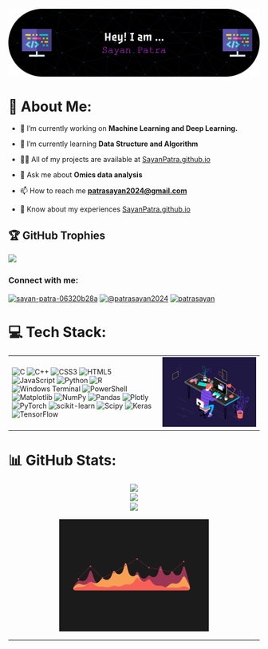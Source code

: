 <!--header -->
![Header](./img/github-header-banner.png)

<!-- middle -->
# 💫 About Me:


- 🔭 I’m currently working on **Machine Learning and Deep Learning.**

- 🌱 I’m currently learning **Data Structure and Algorithm**

- 👨‍💻 All of my projects are available at <a href = "https://patrasayan.github.io/SayanPatra.github.io/" target = "blank"> SayanPatra.github.io </a>

- 💬 Ask me about **Omics data analysis**

- 📫 How to reach me **patrasayan2024@gmail.com**

- 📄 Know about my experiences <a href = "https://patrasayan.github.io/SayanPatra.github.io/" target = "blank"> SayanPatra.github.io </a>

## 🏆 GitHub Trophies
![](https://github-profile-trophy.vercel.app/?username=PatraSayan&theme=onedark&no-frame=true&no-bg=false&margin-w=4)

<h3 align="left">Connect with me:</h3>
<p align="left">
<a href="https://linkedin.com/in/sayan-patra-06320b28a" target="blank"><img align="center" src="https://raw.githubusercontent.com/rahuldkjain/github-profile-readme-generator/master/src/images/icons/Social/linked-in-alt.svg" alt="sayan-patra-06320b28a" height="30" width="40" /></a>
<a href="https://www.hackerrank.com/@patrasayan2024" target="blank"><img align="center" src="https://raw.githubusercontent.com/rahuldkjain/github-profile-readme-generator/master/src/images/icons/Social/hackerrank.svg" alt="@patrasayan2024" height="30" width="40" /></a>
<a href="https://www.leetcode.com/patrasayan" target="blank"><img align="center" src="https://raw.githubusercontent.com/rahuldkjain/github-profile-readme-generator/master/src/images/icons/Social/leet-code.svg" alt="patrasayan" height="30" width="40" /></a>
</p>


# 💻 Tech Stack:

<table>
  <tr>
    <!-- Left Side: Tech Stack -->
    <td width="60%">
      
![C](https://img.shields.io/badge/c-%2300599C.svg?style=for-the-badge&logo=c&logoColor=white) 
![C++](https://img.shields.io/badge/c++-%2300599C.svg?style=for-the-badge&logo=c%2B%2B&logoColor=white) ![CSS3](https://img.shields.io/badge/css3-%231572B6.svg?style=for-the-badge&logo=css3&logoColor=white) ![HTML5](https://img.shields.io/badge/html5-%23E34F26.svg?style=for-the-badge&logo=html5&logoColor=white) ![JavaScript](https://img.shields.io/badge/javascript-%23323330.svg?style=for-the-badge&logo=javascript&logoColor=%23F7DF1E) ![Python](https://img.shields.io/badge/python-3670A0?style=for-the-badge&logo=python&logoColor=ffdd54) ![R](https://img.shields.io/badge/r-%23276DC3.svg?style=for-the-badge&logo=r&logoColor=white) ![Windows Terminal](https://img.shields.io/badge/Windows%20Terminal-%234D4D4D.svg?style=for-the-badge&logo=windows-terminal&logoColor=white) ![PowerShell](https://img.shields.io/badge/PowerShell-%235391FE.svg?style=for-the-badge&logo=powershell&logoColor=white) ![Matplotlib](https://img.shields.io/badge/Matplotlib-%23ffffff.svg?style=for-the-badge&logo=Matplotlib&logoColor=black) ![NumPy](https://img.shields.io/badge/numpy-%23013243.svg?style=for-the-badge&logo=numpy&logoColor=white) ![Pandas](https://img.shields.io/badge/pandas-%23150458.svg?style=for-the-badge&logo=pandas&logoColor=white) ![Plotly](https://img.shields.io/badge/Plotly-%233F4F75.svg?style=for-the-badge&logo=plotly&logoColor=white) ![PyTorch](https://img.shields.io/badge/PyTorch-%23EE4C2C.svg?style=for-the-badge&logo=PyTorch&logoColor=white) ![scikit-learn](https://img.shields.io/badge/scikit--learn-%23F7931E.svg?style=for-the-badge&logo=scikit-learn&logoColor=white) ![Scipy](https://img.shields.io/badge/SciPy-%230C55A5.svg?style=for-the-badge&logo=scipy&logoColor=%white) ![Keras](https://img.shields.io/badge/Keras-%23D00000.svg?style=for-the-badge&logo=Keras&logoColor=white) ![TensorFlow](https://img.shields.io/badge/TensorFlow-%23FF6F00.svg?style=for-the-badge&logo=TensorFlow&logoColor=white)

</td>
    <!-- Right Side: GIF -->
    <td width="40%" align="center">
      <img src="./img/gif_github.gif" alt="patrasayan" width="300"/>
    </td>
  </tr>
</table>

# 📊 GitHub Stats:

<div align="center">
  
![](https://github-readme-stats.vercel.app/api?username=PatraSayan&theme=dark&hide_border=false&include_all_commits=true&count_private=true)<br/>
![](https://nirzak-streak-stats.vercel.app/?user=PatraSayan&theme=dark&hide_border=false)<br/>
![](https://github-readme-stats.vercel.app/api/top-langs/?username=PatraSayan&theme=dark&hide_border=false&include_all_commits=true&count_private=true&layout=compact)

<img src="./img/gif2_github.gif" alt="patrasayan" width="300"/>

</div>


---




